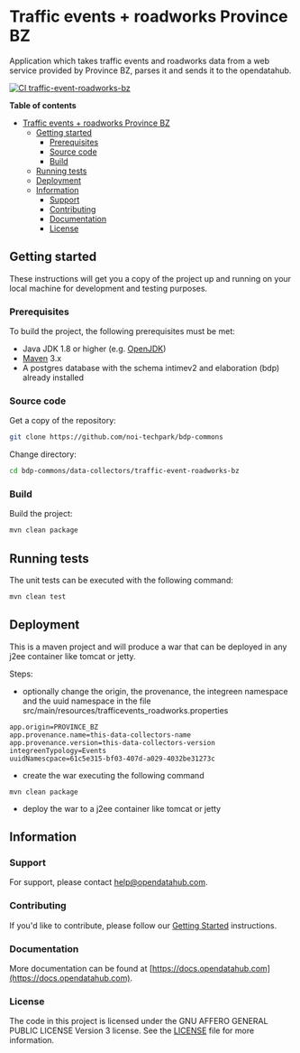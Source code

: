 <!--
SPDX-FileCopyrightText: NOI Techpark <digital@noi.bz.it>

SPDX-License-Identifier: CC0-1.0
-->

# Traffic events + roadworks Province BZ

Application which takes traffic events and roadworks data from a web service
provided by Province BZ, parses it and sends it to the opendatahub.

[![CI traffic-event-roadworks-bz](https://github.com/noi-techpark/bdp-commons/actions/workflows/ci-traffic-event-roadworks-bz.yml/badge.svg)](https://github.com/noi-techpark/bdp-commons/actions/workflows/ci-traffic-event-roadworks-bz.yml)

**Table of contents**
- [Traffic events + roadworks Province BZ](#traffic-events--roadworks-province-bz)
	- [Getting started](#getting-started)
		- [Prerequisites](#prerequisites)
		- [Source code](#source-code)
		- [Build](#build)
	- [Running tests](#running-tests)
	- [Deployment](#deployment)
	- [Information](#information)
		- [Support](#support)
		- [Contributing](#contributing)
		- [Documentation](#documentation)
		- [License](#license)

## Getting started

These instructions will get you a copy of the project up and running on your
local machine for development and testing purposes.

### Prerequisites

To build the project, the following prerequisites must be met:

- Java JDK 1.8 or higher (e.g. [OpenJDK](https://openjdk.java.net/))
- [Maven](https://maven.apache.org/) 3.x
- A postgres database with the schema intimev2 and elaboration (bdp) already installed

### Source code

Get a copy of the repository:

```bash
git clone https://github.com/noi-techpark/bdp-commons
```

Change directory:

```bash
cd bdp-commons/data-collectors/traffic-event-roadworks-bz
```

### Build

Build the project:

```bash
mvn clean package
```

## Running tests

The unit tests can be executed with the following command:

```bash
mvn clean test
```

## Deployment

This is a maven project and will produce a war that can be deployed in any j2ee container like tomcat or jetty.

Steps:

* optionally change the origin, the provenance, the integreen namespace and the uuid namespace in the file
  src/main/resources/trafficevents_roadworks.properties

```
app.origin=PROVINCE_BZ
app.provenance.name=this-data-collectors-name
app.provenance.version=this-data-collectors-version
integreenTypology=Events
uuidNamescpace=61c5e315-bf03-407d-a029-4032be31273c
```

* create the war executing the following command

```
mvn clean package
```

* deploy the war to a j2ee container like tomcat or jetty

## Information

### Support

For support, please contact [help@opendatahub.com](mailto:help@opendatahub.com).

### Contributing

If you'd like to contribute, please follow our [Getting
Started](https://github.com/noi-techpark/odh-docs/wiki/Contributor-Guidelines:-Getting-started)
instructions.

### Documentation

More documentation can be found at
[https://docs.opendatahub.com](https://docs.opendatahub.com).

### License

The code in this project is licensed under the GNU AFFERO GENERAL PUBLIC LICENSE
Version 3 license. See the [LICENSE](LICENSE) file for more information.
